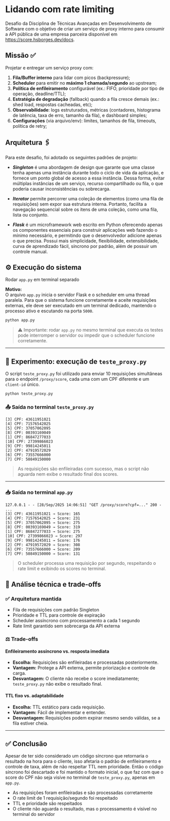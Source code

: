 # Lidando com rate limiting

Desafio da Disciplina de Técnicas Avançadas em Desenvolvimento de Software com o objetivo de criar um serviço de proxy interno para consumir a API pública de uma empresa parceira disponível em https://score.hsborges.dev/docs.

## Missão ✅

Projetar e entregar um serviço proxy com:

1. **Fila/Buffer interno** para lidar com picos (backpressure);
2. **Scheduler** para emitir no **máximo 1 chamada/segundo** ao upstream;
3. **Política de enfileiramento** configurável (ex.: FIFO, prioridade por tipo de operação, deadline/TTL);
4. **Estratégia de degradação** (fallback) quando a fila cresce demais (ex.: shed load, respostas cacheadas, etc);
5. **Observabilidade**: logs estruturados, métricas (contadores, histograma de latência, taxa de erro, tamanho da fila), e dashboard simples;
6. **Configurações** (via arquivo/env): limites, tamanhos de fila, timeouts, política de retry;

## Arquitetura 🖇️

Para este desafio, foi adotado os seguintes padrões de projeto:

- **_Singleton_** é uma abordagem de design que garante que uma classe tenha apenas uma instância durante todo o ciclo de vida da aplicação, e fornece um ponto global de acesso a essa instância. Dessa forma, evitar múltiplas instâncias de um serviço, recurso compartilhado ou fila, o que poderia causar inconsistências ou sobrecarga.
- **_Iterator_** permite percorrer uma coleção de elementos (como uma fila de requisições) sem expor sua estrutura interna. Portanto, facilita a navegação sequencial sobre os itens de uma coleção, como uma fila, lista ou conjunto.

- **_Flask_** é um microframework web escrito em Python oferecendo apenas os componentes essenciais para construir aplicações web fazendo o mínimo necessário, e permitindo que o desenvolvedor adicione apenas o que precisa. Possui mais simplicidade, flexibilidade, extensibilidade, curva de aprendizado fácil, síncrono por padrão, além de possuir um controle manual.

## ⚙️ Execução do sistema

Rodar `app.py` em terminal separado

**Motivo:**  
O arquivo `app.py` inicia o servidor Flask e o scheduler em uma thread paralela. Para que o sistema funcione corretamente e aceite requisições externas, ele deve ser executado em um terminal dedicado, mantendo o processo ativo e escutando na porta `5000`.

```bash
python app.py
```

> ⚠️ Importante: rodar `app.py` no mesmo terminal que executa os testes pode interromper o servidor ou impedir que o scheduler funcione corretamente.

---

## 🧪 Experimento: execução de `teste_proxy.py`

O script `teste_proxy.py` foi utilizado para enviar 10 requisições simultâneas para o endpoint `/proxy/score`, cada uma com um CPF diferente e um `client-id` único.

```bash
python teste_proxy.py
```

### 📤 Saída no terminal `teste_proxy.py`

```
[3] CPF: 43611951021
[4] CPF: 71576542025
[5] CPF: 37057062095
[8] CPF: 00393169049
[1] CPF: 86847277033
[10] CPF: 27399866023
[9] CPF: 99814245011
[2] CPF: 47919572029
[6] CPF: 73557666000
[7] CPF: 50849150000
```
> As requisições são enfileiradas com sucesso, mas o script não aguarda nem exibe o resultado final dos scores.

---

### 📥 Saída no terminal `app.py`

```
127.0.0.1 - - [28/Sep/2025 14:06:51] "GET /proxy/score?cpf=..." 200 -
...
[3] CPF: 43611951021 → Score: 165
[4] CPF: 71576542025 → Score: 231
[5] CPF: 37057062095 → Score: 275
[8] CPF: 00393169049 → Score: 319
[1] CPF: 86847277033 → Score: 275
[10] CPF: 27399866023 → Score: 297
[9] CPF: 99814245011 → Score: 176
[2] CPF: 47919572029 → Score: 308
[6] CPF: 73557666000 → Score: 209
[7] CPF: 50849150000 → Score: 131
```

> O scheduler processa uma requisição por segundo, respeitando o rate limit e exibindo os scores no terminal.


## 🧠 Análise técnica e trade-offs

### ✅ Arquitetura mantida
- Fila de requisições com padrão Singleton
- Prioridade e TTL para controle de expiração
- Scheduler assíncrono com processamento a cada 1 segundo
- Rate limit garantido sem sobrecarga da API externa

### ⚖️ Trade-offs 

#### Enfileiramento assíncrono vs. resposta imediata
- **Escolha:** Requisições são enfileiradas e processadas posteriormente.
- **Vantagem:** Protege a API externa, permite priorização e controle de carga.
- **Desvantagem:** O cliente não recebe o score imediatamente; `teste_proxy.py` não exibe o resultado final.

#### TTL fixo vs. adaptabilidade
- **Escolha:** TTL estático para cada requisição.
- **Vantagem:** Fácil de implementar e entender.
- **Desvantagem:** Requisições podem expirar mesmo sendo válidas, se a fila estiver cheia.

---

## ✅ Conclusão

Apesar de ter sido considerado um código síncrono que retornaria o resultado na hora para o cliente, isso afetaria o padrão de enfileiramento e controle de taxa, além de não respeitar TTL nem prioridade. Então o código síncrono foi descartado e foi mantido o formato inicial, o que faz com que o score do CPF não seja visíve no terminal de `teste_proxy.py`, apenas em `app.py`.

- As requisições foram enfileiradas e são processadas corretamente
- O rate limit de 1 requisição/segundo foi respeitado
- TTL e prioridade são respeitados
- O cliente não aguarda o resultado, mas o processamento é visível no terminal do servidor

